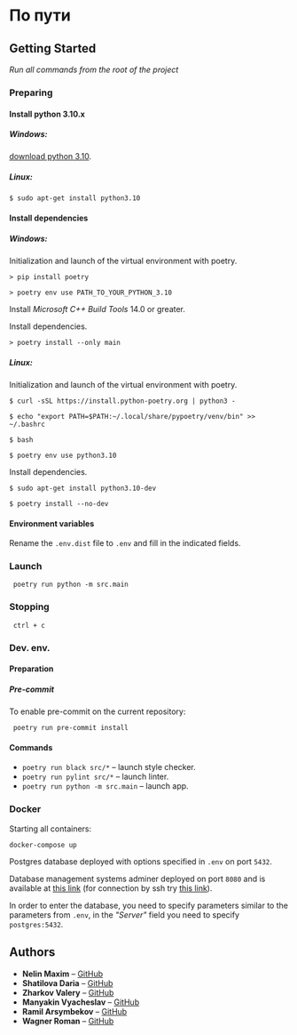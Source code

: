 # По пути

## Getting Started

_Run all commands from the root of the project_

### Preparing

#### Install python 3.10.x

##### Windows:

[download python 3.10](https://www.python.org/downloads/release/python-3100/).

##### Linux:

```shell
$ sudo apt-get install python3.10
```

#### Install dependencies

##### Windows:

Initialization and launch of the virtual environment with poetry.

```shell
> pip install poetry

> poetry env use PATH_TO_YOUR_PYTHON_3.10
```

Install _Microsoft C++ Build Tools_ 14.0 or greater.

Install dependencies.

```shell
> poetry install --only main
```

##### Linux:

Initialization and launch of the virtual environment with poetry.

```shell
$ curl -sSL https://install.python-poetry.org | python3 -

$ echo "export PATH=$PATH:~/.local/share/pypoetry/venv/bin" >> ~/.bashrc

$ bash

$ poetry env use python3.10
```

Install dependencies.

```shell
$ sudo apt-get install python3.10-dev

$ poetry install --no-dev
```

#### Environment variables

Rename the `.env.dist` file to `.env` and fill in the indicated fields.

### Launch

```shell
 poetry run python -m src.main
```

### Stopping

```shell
 ctrl + c
```

### Dev. env.

#### Preparation

##### Pre-commit

To enable pre-commit on the current repository:

```shell
 poetry run pre-commit install
```

#### Commands

- `poetry run black src/*` – launch style checker.
- `poetry run pylint src/*` – launch linter.
- `poetry run python -m src.main` – launch app.

### Docker

Starting all containers:

`docker-compose up`

Postgres database deployed with options specified in `.env` on port `5432`.

Database management systems adminer deployed on port `8080` and is available at [this link](http://localhost:8080/) (for connection by ssh try [this link](http://0.0.0.0:8080)).

In order to enter the database, you need to specify parameters similar to the parameters from `.env`, in the _"Server"_ field you need to specify `postgres:5432`.

## Authors

* **Nelin Maxim** – [GitHub](https://github.com/Nelin-M)
* **Shatilova Daria** – [GitHub](https://github.com/solovyova-1996)
* **Zharkov Valery** – [GitHub](https://github.com/Lykor)
* **Manyakin Vyacheslav** – [GitHub](https://github.com/vmanyakin)
* **Ramil Arsymbekov** – [GitHub](https://github.com/arsy-off)
* **Wagner Roman** – [GitHub](https://github.com/Cartez55)
